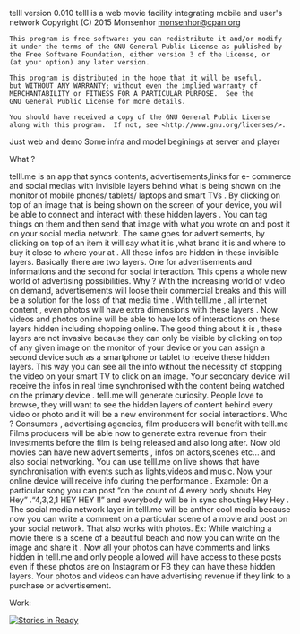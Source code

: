 telll
 version 0.010 
 telll is a web movie facility integrating mobile and user's network
    Copyright (C) 2015  Monsenhor <monsenhor@cpan.org>

    This program is free software: you can redistribute it and/or modify
    it under the terms of the GNU General Public License as published by
    the Free Software Foundation, either version 3 of the License, or
    (at your option) any later version.

    This program is distributed in the hope that it will be useful,
    but WITHOUT ANY WARRANTY; without even the implied warranty of
    MERCHANTABILITY or FITNESS FOR A PARTICULAR PURPOSE.  See the
    GNU General Public License for more details.

    You should have received a copy of the GNU General Public License
    along with this program.  If not, see <http://www.gnu.org/licenses/>.


Just web and demo
Some infra and model beginings at server and player


What ?
 
telll.me   is an app that syncs contents, advertisements,links for e-
commerce and social medias with invisible layers behind what is being
shown on the monitor of mobile phones/ tablets/ laptops and smart TVs  .
By clicking on top of an image that is being shown on the screen of
your device, you will be able to connect and interact with these hidden
layers . You can tag things on them and then send that image with
what you wrote on and post it on your social media network. 
The same goes for advertisements, by clicking on top of an item it
will say what it is ,what brand it is and where to buy it close to where your
at . All these infos are hidden in these invisible layers.
Basically there are two layers. One for advertisements and
informations and the second for social interaction.
This opens a whole new world of advertising possibilities.
Why ? 
With the increasing world of video on demand, advertisements will
loose their commercial breaks and this will be a solution for the loss of
that media time .
With  telll.me  , all internet content , even photos will have extra
dimensions with these layers .
Now videos and photos online will be able to have lots of interactions
on these layers hidden including shopping online.
The good thing about it is , these layers are not invasive because they
can only be visible by clicking on top of any given image on the monitor of
your device or you can assign a second device such as a smartphone or
tablet to receive these hidden layers.
This way you can see all the info without the necessity of stopping
the video on your smart TV to click on an image. Your secondary device
will receive the infos in real time synchronised with the content being
watched on the primary device .
telll.me  will generate curiosity. People love to browse, they will
want to see the hidden layers of content behind every video or photo and it
will be a new environment for social interactions.  Who ?
Consumers , advertising agencies, film producers will benefit
with  telll.me
 Films producers will be able now to generate extra revenue from
their investments before the film is being released and also long after. 
 Now old movies can have new advertisements , infos on
actors,scenes etc... and also social networking. 
You can use telll.me on live shows that have synchronisation with
events such as lights,videos and music. Now your online device will receive
info during the performance . Example: On a particular song you can post
“on the count of 4 every body shouts Hey Hey” .“4,3,2,1 HEY HEY !!” and
everybody will be in sync shouting Hey Hey .
The social media network layer in telll.me will be anther cool
media because now you can write a comment on a particular scene of a
movie and post on your social network. That also works with photos.
Ex: While watching a movie there is a scene of a beautiful beach and
now you can write on the image and share it . Now all your photos can
have comments and links hidden in telll.me and only people allowed will
have access to these posts even if these photos are on Instagram or FB
they can have these hidden layers.
Your photos and videos can have advertising revenue if they link to a
purchase or advertisement.

Work:

[![Stories in Ready](https://badge.waffle.io/rfilipo/telll.png?label=ready&title=Ready)](http://waffle.io/rfilipo/telll)
